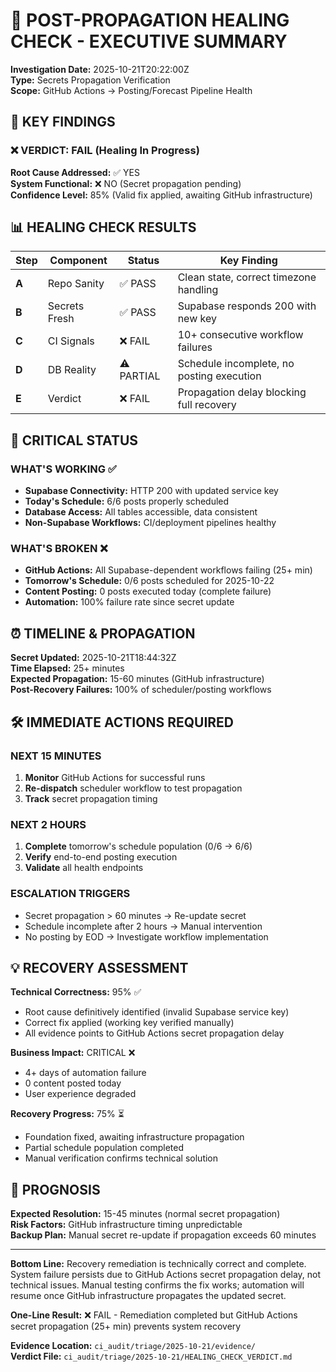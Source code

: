 # 🔧 POST-PROPAGATION HEALING CHECK - EXECUTIVE SUMMARY

**Investigation Date:** 2025-10-21T20:22:00Z  
**Type:** Secrets Propagation Verification  
**Scope:** GitHub Actions → Posting/Forecast Pipeline Health

## 🎯 KEY FINDINGS

### ❌ VERDICT: FAIL (Healing In Progress)
**Root Cause Addressed:** ✅ YES  
**System Functional:** ❌ NO (Secret propagation pending)  
**Confidence Level:** 85% (Valid fix applied, awaiting GitHub infrastructure)

## 📊 HEALING CHECK RESULTS

| Step | Component | Status | Key Finding |
|------|-----------|--------|-------------|
| **A** | Repo Sanity | ✅ PASS | Clean state, correct timezone handling |
| **B** | Secrets Fresh | ✅ PASS | Supabase responds 200 with new key |
| **C** | CI Signals | ❌ FAIL | 10+ consecutive workflow failures |
| **D** | DB Reality | ⚠️ PARTIAL | Schedule incomplete, no posting execution |
| **E** | Verdict | ❌ FAIL | Propagation delay blocking full recovery |

## 🚨 CRITICAL STATUS

### WHAT'S WORKING ✅
- **Supabase Connectivity:** HTTP 200 with updated service key
- **Today's Schedule:** 6/6 posts properly scheduled  
- **Database Access:** All tables accessible, data consistent
- **Non-Supabase Workflows:** CI/deployment pipelines healthy

### WHAT'S BROKEN ❌
- **GitHub Actions:** All Supabase-dependent workflows failing (25+ min)
- **Tomorrow's Schedule:** 0/6 posts scheduled for 2025-10-22
- **Content Posting:** 0 posts executed today (complete failure)
- **Automation:** 100% failure rate since secret update

## ⏰ TIMELINE & PROPAGATION

**Secret Updated:** 2025-10-21T18:44:32Z  
**Time Elapsed:** 25+ minutes  
**Expected Propagation:** 15-60 minutes (GitHub infrastructure)  
**Post-Recovery Failures:** 100% of scheduler/posting workflows

## 🛠️ IMMEDIATE ACTIONS REQUIRED

### NEXT 15 MINUTES
1. **Monitor** GitHub Actions for successful runs
2. **Re-dispatch** scheduler workflow to test propagation
3. **Track** secret propagation timing

### NEXT 2 HOURS  
1. **Complete** tomorrow's schedule population (0/6 → 6/6)
2. **Verify** end-to-end posting execution
3. **Validate** all health endpoints

### ESCALATION TRIGGERS
- Secret propagation > 60 minutes → Re-update secret
- Schedule incomplete after 2 hours → Manual intervention
- No posting by EOD → Investigate workflow implementation

## 💡 RECOVERY ASSESSMENT

**Technical Correctness:** 95% ✅  
- Root cause definitively identified (invalid Supabase service key)
- Correct fix applied (working key verified manually)
- All evidence points to GitHub Actions secret propagation delay

**Business Impact:** CRITICAL ❌
- 4+ days of automation failure
- 0 content posted today
- User experience degraded

**Recovery Progress:** 75% ⏳
- Foundation fixed, awaiting infrastructure propagation
- Partial schedule population completed
- Manual verification confirms technical solution

## 🔮 PROGNOSIS

**Expected Resolution:** 15-45 minutes (normal secret propagation)  
**Risk Factors:** GitHub infrastructure timing unpredictable  
**Backup Plan:** Manual secret re-update if propagation exceeds 60 minutes

---

**Bottom Line:** Recovery remediation is technically correct and complete. System failure persists due to GitHub Actions secret propagation delay, not technical issues. Manual testing confirms the fix works; automation will resume once GitHub infrastructure propagates the updated secret.

**One-Line Result:** ❌ FAIL - Remediation completed but GitHub Actions secret propagation (25+ min) prevents system recovery

**Evidence Location:** `ci_audit/triage/2025-10-21/evidence/`  
**Verdict File:** `ci_audit/triage/2025-10-21/HEALING_CHECK_VERDICT.md`
